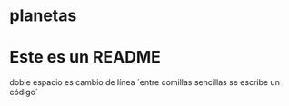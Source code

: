 # planetas
# Este es un README
doble espacio es cambio de línea
´entre comillas sencillas se escribe un código´
